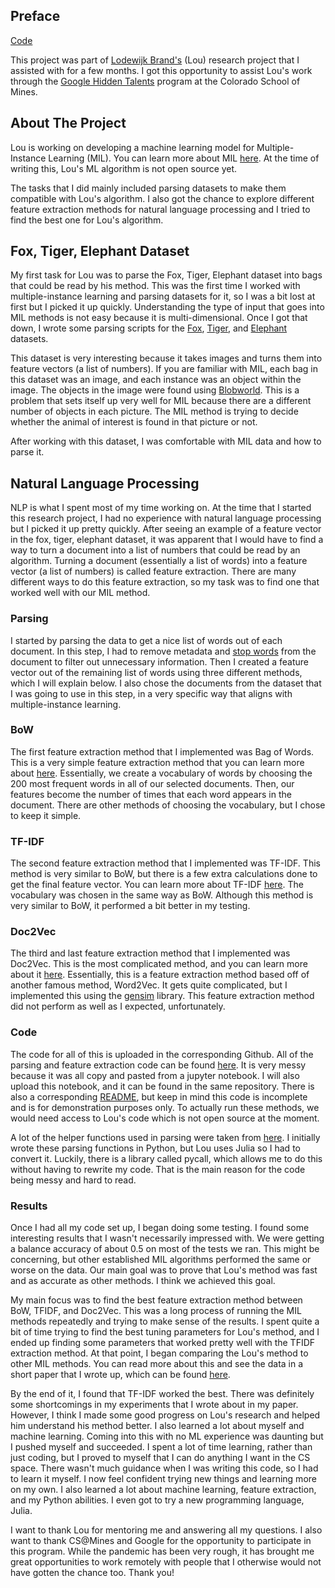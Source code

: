 ## Preface

[Code](https://github.com/ayelrod/nlp-mil)

This project was part of [Lodewijk Brand's](http://minds.mines.edu/people/lou/) (Lou) research project that I assisted with for a few months. I got this opportunity to assist Lou's work through the [Google Hidden Talents](https://cs.mines.edu/hiddentalents/) program at the Colorado School of Mines.

## About The Project
Lou is working on developing a machine learning model for Multiple-Instance Learning (MIL). You can learn more about MIL [here](https://en.wikipedia.org/wiki/Multiple_instance_learning). At the time of writing this, Lou's ML algorithm is not open source yet.

The tasks that I did mainly included parsing datasets to make them compatible with Lou's algorithm. I also got the chance to explore different feature extraction methods for natural language processing and I tried to find the best one for Lou's algorithm.

## Fox, Tiger, Elephant Dataset
My first task for Lou was to parse the Fox, Tiger, Elephant dataset into bags that could be read by his method. This was the first time I worked with multiple-instance learning and parsing datasets for it, so I was a bit lost at first but I picked it up quickly. Understanding the type of input that goes into MIL methods is not easy because it is multi-dimensional. Once I got that down, I wrote some parsing scripts for the [Fox](https://github.com/ayelrod/nlp-mil/blob/gh-pages/Fox%20Dataset.ipynb), [Tiger](https://github.com/ayelrod/nlp-mil/blob/gh-pages/Tiger%20Dataset.ipynb), and [Elephant](https://github.com/ayelrod/nlp-mil/blob/gh-pages/Elephant%20Dataset.ipynb) datasets.

This dataset is very interesting because it takes images and turns them into feature vectors (a list of numbers). If you are familiar with MIL, each bag in this dataset was an image, and each instance was an object within the image. The objects in the image were found using [Blobworld](https://www2.eecs.berkeley.edu/Pubs/TechRpts/1999/5567.html). This is a problem that sets itself up very well for MIL because there are a different number of objects in each picture. The MIL method is trying to decide whether the animal of interest is found in that picture or not.

After working with this dataset, I was comfortable with MIL data and how to parse it.

## Natural Language Processing
NLP is what I spent most of my time working on. At the time that I started this research project, I had no experience with natural language processing but I picked it up pretty quickly. After seeing an example of a feature vector in the fox, tiger, elephant dataset, it was apparent that I would have to find a way to turn a document into a list of numbers that could be read by an algorithm. Turning a document (essentially a list of words) into a feature vector (a list of numbers) is called feature extraction. There are many different ways to do this feature extraction, so my task was to find one that worked well with our MIL method.

### Parsing
I started by parsing the data to get a nice list of words out of each document. In this step, I had to remove metadata and [stop words](https://en.wikipedia.org/wiki/Stop_word) from the document to filter out unnecessary information. Then I created a feature vector out of the remaining list of words using three different methods, which I will explain below. I also chose the documents from the dataset that I was going to use in this step, in a very specific way that aligns with multiple-instance learning. 

### BoW
The first feature extraction method that I implemented was Bag of Words. This is a very simple feature extraction method that you can learn more about [here](https://en.wikipedia.org/wiki/Bag-of-words_model). Essentially, we create a vocabulary of words by choosing the 200 most frequent words in all of our selected documents. Then, our features become the number of times that each word appears in the document. There are other methods of choosing the vocabulary, but I chose to keep it simple.

### TF-IDF
The second feature extraction method that I implemented was TF-IDF. This method is very similar to BoW, but there is a few extra calculations done to get the final feature vector. You can learn more about TF-IDF [here](https://en.wikipedia.org/wiki/Tf%E2%80%93idf). The vocabulary was chosen in the same way as BoW. Although this method is very similar to BoW, it performed a bit better in my testing. 

### Doc2Vec
The third and last feature extraction method that I implemented was Doc2Vec. This is the most complicated method, and you can learn more about it [here](https://medium.com/wisio/a-gentle-introduction-to-doc2vec-db3e8c0cce5e). Essentially, this is a feature extraction method based off of another famous method, Word2Vec. It gets quite complicated, but I implemented this using the [gensim](https://radimrehurek.com/gensim/models/doc2vec.html) library. This feature extraction method did not perform as well as I expected, unfortunately. 

### Code
The code for all of this is uploaded in the corresponding Github. All of the parsing and feature extraction code can be found [here](https://github.com/ayelrod/nlp-mil/blob/gh-pages/20news_test.jl). It is very messy because it was all copy and pasted from a jupyter notebook. I will also upload this notebook, and it can be found in the same repository. There is also a corresponding [README](https://github.com/ayelrod/nlp-mil/blob/gh-pages/20NewsREADME.md), but keep in mind this code is incomplete and is for demonstration purposes only. To actually run these methods, we would need access to Lou's code which is not open source at the moment. 

A lot of the helper functions used in parsing were taken from [here](https://github.com/gokriznastic/20-newsgroups_text-classification/blob/master/Multinomial%20Naive%20Bayes-%20BOW%20with%20TF.ipynb). I initially wrote these parsing functions in Python, but Lou uses Julia so I had to convert it. Luckily, there is a library called pycall, which allows me to do this without having to rewrite my code. That is the main reason for the code being messy and hard to read.

### Results
Once I had all my code set up, I began doing some testing. I found some interesting results that I wasn't necessarily impressed with. We were getting a balance accuracy of about 0.5 on most of the tests we ran. This might be concerning, but other established MIL algorithms performed the same or worse on the data. Our main goal was to prove that Lou's method was fast and as accurate as other methods. I think we achieved this goal.

My main focus was to find the best feature extraction method between BoW, TFIDF, and Doc2Vec. This was a long process of running the MIL methods repeatedly and trying to make sense of the results. I spent quite a bit of time trying to find the best tuning parameters for Lou's method, and I ended up finding some parameters that worked pretty well with the TFIDF extraction method. At that point, I began comparing the Lou's method to other MIL methods. You can read more about this and see the data in a short paper that I wrote up, which can be found [here](https://github.com/ayelrod/nlp-mil/blob/gh-pages/NLP_section.pdf). 

By the end of it, I found that TF-IDF worked the best. There was definitely some shortcomings in my experiments that I wrote about in my paper. However, I think I made some good progress on Lou's research and helped him understand his method better. I also learned a lot about myself and machine learning. Coming into this with no ML experience was daunting but I pushed myself and succeeded. I spent a lot of time learning, rather than just coding, but I proved to myself that I can do anything I want in the CS space. There wasn't much guidance when I was writing this code, so I had to learn it myself. I now feel confident trying new things and learning more on my own. I also learned a lot about machine learning, feature extraction, and my Python abilities. I even got to try a new programming language, Julia.

I want to thank Lou for mentoring me and answering all my questions. I also want to thank CS@Mines and Google for the opportunity to participate in this program. While the pandemic has been very rough, it has brought me great opportunities to work remotely with people that I otherwise would not have gotten the chance too. Thank you!
